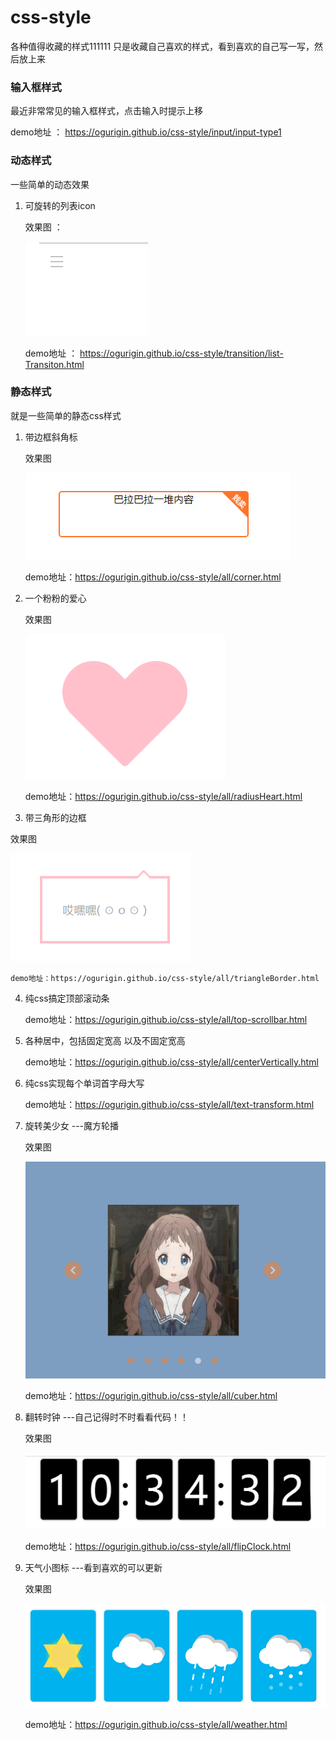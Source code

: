 # css-style
各种值得收藏的样式111111
只是收藏自己喜欢的样式，看到喜欢的自己写一写，然后放上来

### 输入框样式

最近非常常见的输入框样式，点击输入时提示上移

demo地址 ： https://ogurigin.github.io/css-style/input/input-type1

### 动态样式

一些简单的动态效果

1. 可旋转的列表icon

    效果图 ： 

    ![](./img/demo1.gif)

    demo地址 ： https://ogurigin.github.io/css-style/transition/list-Transiton.html



### 静态样式

就是一些简单的静态css样式

1. 带边框斜角标

    效果图

    ![效果图](./img/corner.png)

    demo地址：https://ogurigin.github.io/css-style/all/corner.html

2. 一个粉粉的爱心

    效果图

    ![效果图](./img/heart.png)


    demo地址：https://ogurigin.github.io/css-style/all/radiusHeart.html

3. 带三角形的边框

效果图

![效果图](./img/triangleBorder.png) 

    demo地址：https://ogurigin.github.io/css-style/all/triangleBorder.html



4. 纯css搞定顶部滚动条

   ​demo地址：https://ogurigin.github.io/css-style/all/top-scrollbar.html  

   

5. 各种居中，包括固定宽高  以及不固定宽高

   ​demo地址：https://ogurigin.github.io/css-style/all/centerVertically.html


6. 纯css实现每个单词首字母大写

   demo地址：https://ogurigin.github.io/css-style/all/text-transform.html

   
7. 旋转美少女 ---魔方轮播

    效果图

    ![效果图](./img/cubeimg.jpg) 

   demo地址：https://ogurigin.github.io/css-style/all/cuber.html

8. 翻转时钟  ---自己记得时不时看看代码！！

    效果图

    ![效果图](./img/clock.jpg) 

   demo地址：https://ogurigin.github.io/css-style/all/flipClock.html	
   
9. 天气小图标  ---看到喜欢的可以更新

    效果图

    ![效果图](./img/weather.jpg) 

   demo地址：https://ogurigin.github.io/css-style/all/weather.html	
   ​	

   

   

   

   
